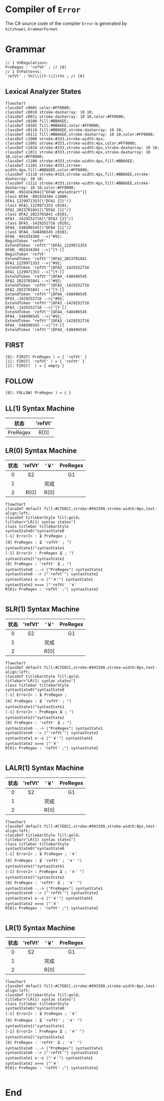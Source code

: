 # Compiler of `Error`

The C# source code of the compiler `Error` is generated by `bitzhuwei.GrammarFormat`.

# Grammar

```
// 1 VnRegulations:
PreRegex : 'refVt' ; // [0]
// 1 VtPatterns:
'refVt' : %%(\\|[Y-\\])+%% ; // [0]

```

## Lexical Analyzer States

```Mermaid
flowchart
classDef c0001 color:#FF0000;
classDef c0010 stroke-dasharray: 10 10;
classDef c0011 stroke-dasharray: 10 10,color:#FF0000;
classDef c0100 fill:#BB66EE;
classDef c0101 fill:#BB66EE,color:#FF0000;
classDef c0110 fill:#BB66EE,stroke-dasharray: 10 10;
classDef c0111 fill:#BB66EE,stroke-dasharray: 10 10,color:#FF0000;
classDef c1000 stroke:#333,stroke-width:4px;
classDef c1001 stroke:#333,stroke-width:4px,color:#FF0000;
classDef c1010 stroke:#333,stroke-width:4px,stroke-dasharray: 10 10;
classDef c1011 stroke:#333,stroke-width:4px,stroke-dasharray: 10 10,color:#FF0000;
classDef c1100 stroke:#333,stroke-width:4px,fill:#BB66EE;
classDef c1101 stroke:#333,stroke-width:4px,fill:#BB66EE,color:#FF0000;
classDef c1110 stroke:#333,stroke-width:4px,fill:#BB66EE,stroke-dasharray: 10 10;
classDef c1111 stroke:#333,stroke-width:4px,fill:#BB66EE,stroke-dasharray: 10 10,color:#FF0000;
DFA0_-992434304{{"DFA0 wholeStart"}}
class DFA0_-992434304 c1000;
DFA1_1229971353[\"DFA1 {2}"/]
class DFA1_1229971353 c0101;
DFA2_2023701841[\"DFA2 {1}"/]
class DFA2_2023701841 c0101;
DFA3_-1429252716[\"DFA3 {2}"/]
class DFA3_-1429252716 c0101;
DFA4_-548496545[\"DFA4 {1}"/]
class DFA4_-548496545 c0101;
DFA0_-992434304 -->|"#92;
BeginToken 'refVt'
ExtendToken 'refVt'"|DFA1_1229971353
DFA0_-992434304 -->|"[Y-[]
BeginToken 'refVt'
ExtendToken 'refVt'"|DFA2_2023701841
DFA1_1229971353 -->|"#92;
ExtendToken 'refVt'"|DFA3_-1429252716
DFA1_1229971353 -->|"[Y-[]
ExtendToken 'refVt'"|DFA4_-548496545
DFA2_2023701841 -->|"#92;
ExtendToken 'refVt'"|DFA3_-1429252716
DFA2_2023701841 -->|"[Y-[]
ExtendToken 'refVt'"|DFA4_-548496545
DFA3_-1429252716 -->|"#92;
ExtendToken 'refVt'"|DFA3_-1429252716
DFA3_-1429252716 -->|"[Y-[]
ExtendToken 'refVt'"|DFA4_-548496545
DFA4_-548496545 -->|"#92;
ExtendToken 'refVt'"|DFA3_-1429252716
DFA4_-548496545 -->|"[Y-[]
ExtendToken 'refVt'"|DFA4_-548496545

```

## FIRST

```
[0]: FIRST( PreRegex ) = { 'refVt' }
[1]: FIRST( 'refVt' ) = { 'refVt' }
[2]: FIRST(  ) = { empty }

```

## FOLLOW

```
[0]: FOLLOW( PreRegex ) = { }

```

## LL(1) Syntax Machine

| 状态 | \'refVt\' |
|:---:|:---:|
| PreRegex | R[0] |


## LR(0) Syntax Machine

| 状态 | \'refVt\' | \'￥\' | PreRegex |
|:---:|:---:|:---:|:---:|
| 0 | S2 |   | G1 |
| 1 |   | 完成 |   |
| 2 | R[0] | R[0] |   |


```Mermaid
flowchart
classDef default fill:#C7EDCC,stroke:#993399,stroke-width:0px,text-align:left;
classDef titlebarStyle fill:gold;
titlebar>"LR(1) syntax states"]
class titlebar titlebarStyle
syntaxState0("syntaxState0
[-1] Error2> : ⏳ PreRegex ; 
[0] PreRegex : ⏳ 'refVt' ; ")
syntaxState1("syntaxState1
[-1] Error2> : PreRegex ⏳ ; ")
syntaxState2("syntaxState2
[0] PreRegex : 'refVt' ⏳ ; ")
syntaxState0 -.-> |"PreRegex"| syntaxState1
syntaxState0 --> |"'refVt'"| syntaxState2
syntaxState1 o--o |"'￥'"| syntaxState1
syntaxState2 x==x |"'refVt' '￥' 
R[0]= PreRegex : 'refVt' ;"| syntaxState2


```

## SLR(1) Syntax Machine

| 状态 | \'refVt\' | \'￥\' | PreRegex |
|:---:|:---:|:---:|:---:|
| 0 | S2 |   | G1 |
| 1 |   | 完成 |   |
| 2 |   | R[0] |   |


```Mermaid
flowchart
classDef default fill:#C7EDCC,stroke:#993399,stroke-width:0px,text-align:left;
classDef titlebarStyle fill:gold;
titlebar>"LR(1) syntax states"]
class titlebar titlebarStyle
syntaxState0("syntaxState0
[-1] Error2> : ⏳ PreRegex ; 
[0] PreRegex : ⏳ 'refVt' ; ")
syntaxState1("syntaxState1
[-1] Error2> : PreRegex ⏳ ; ")
syntaxState2("syntaxState2
[0] PreRegex : 'refVt' ⏳ ; ")
syntaxState0 -.-> |"PreRegex"| syntaxState1
syntaxState0 --> |"'refVt'"| syntaxState2
syntaxState1 o--o |"'￥'"| syntaxState1
syntaxState2 x==x |"'￥' 
R[0]= PreRegex : 'refVt' ;"| syntaxState2


```

## LALR(1) Syntax Machine

| 状态 | \'refVt\' | \'￥\' | PreRegex |
|:---:|:---:|:---:|:---:|
| 0 | S2 |   | G1 |
| 1 |   | 完成 |   |
| 2 |   | R[0] |   |


```Mermaid
flowchart
classDef default fill:#C7EDCC,stroke:#993399,stroke-width:0px,text-align:left;
classDef titlebarStyle fill:gold;
titlebar>"LR(1) syntax states"]
class titlebar titlebarStyle
syntaxState0("syntaxState0
[-1] Error2> : ⏳ PreRegex ; '￥' 
[0] PreRegex : ⏳ 'refVt' ; '￥' ")
syntaxState1("syntaxState1
[-1] Error2> : PreRegex ⏳ ; '￥' ")
syntaxState2("syntaxState2
[0] PreRegex : 'refVt' ⏳ ; '￥' ")
syntaxState0 -.-> |"PreRegex"| syntaxState1
syntaxState0 --> |"'refVt'"| syntaxState2
syntaxState1 o--o |"'￥'"| syntaxState1
syntaxState2 x==x |"'￥' 
R[0]= PreRegex : 'refVt' ;"| syntaxState2


```

## LR(1) Syntax Machine

| 状态 | \'refVt\' | \'￥\' | PreRegex |
|:---:|:---:|:---:|:---:|
| 0 | S2 |   | G1 |
| 1 |   | 完成 |   |
| 2 |   | R[0] |   |


```Mermaid
flowchart
classDef default fill:#C7EDCC,stroke:#993399,stroke-width:0px,text-align:left;
classDef titlebarStyle fill:gold;
titlebar>"LR(1) syntax states"]
class titlebar titlebarStyle
syntaxState0("syntaxState0
[-1] Error2> : ⏳ PreRegex ; '￥' 
[0] PreRegex : ⏳ 'refVt' ; '￥' ")
syntaxState1("syntaxState1
[-1] Error2> : PreRegex ⏳ ; '￥' ")
syntaxState2("syntaxState2
[0] PreRegex : 'refVt' ⏳ ; '￥' ")
syntaxState0 -.-> |"PreRegex"| syntaxState1
syntaxState0 --> |"'refVt'"| syntaxState2
syntaxState1 o--o |"'￥'"| syntaxState1
syntaxState2 x==x |"'￥' 
R[0]= PreRegex : 'refVt' ;"| syntaxState2


```

# End

